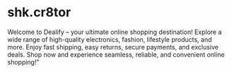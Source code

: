 # shk.cr8tor
Welcome to Dealify – your ultimate online shopping destination! Explore a wide range of high-quality electronics, fashion, lifestyle products, and more. Enjoy fast shipping, easy returns, secure payments, and exclusive deals. Shop now and experience seamless, reliable, and convenient online shopping!”
